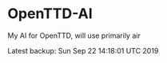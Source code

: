 # OpenTTD-AI
My AI for OpenTTD, will use primarily air

Latest backup: Sun Sep 22 14:18:01 UTC 2019
